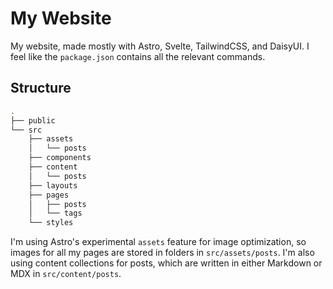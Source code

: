 # My Website

My website, made mostly with Astro, Svelte, TailwindCSS, and DaisyUI. I feel like the `package.json` contains all the relevant commands.

## Structure

```bash
.
├── public
└── src
    ├── assets
    │   └── posts
    ├── components
    ├── content
    │   └── posts
    ├── layouts
    ├── pages
    │   ├── posts
    │   └── tags
    └── styles
```

I'm using Astro's experimental `assets` feature for image optimization, so images for all my pages are stored in folders in `src/assets/posts`. I'm also using content collections for posts, which are written in either Markdown or MDX in `src/content/posts`.
